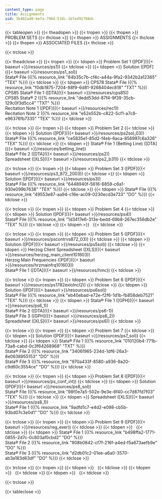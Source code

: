 ```yaml
---
content_type: page
title: Assignments
uid: 3b402a40-befa-7984-53dc-16fe492768dc
---
```


{{< tableopen >}}
{{< theadopen >}}
{{< tropen >}}
{{< thopen >}}
PROBLEM SETS
{{< thclose >}}
{{< thopen >}}
ASSIGNMENTS
{{< thclose >}}
{{< thopen >}}
ASSOCIATED FILES
{{< thclose >}}

{{< trclose >}}

{{< theadclose >}}
{{< tropen >}}
{{< tdopen >}}
Problem Set 1 ([PDF]({{< baseurl >}}/resources/ps1))
{{< tdclose >}}
{{< tdopen >}}
Solution ([PDF]({{< baseurl >}}/resources/ps1_sol))  
Stata® File ({{% resource_link "84b35c7b-cf4c-a44a-9fa2-9342b2a12365" "TEX" %}})
{{< tdclose >}}
{{< tdopen >}}
CPS78 Stata® File ({{% resource_link "f0db1875-7204-88f9-6d81-9268404ec818" "TXT" %}})  
CPS85 Stata® File 1 ([DTA]({{< baseurl >}}/resources/cps85))  
CPS85 Stata® 2 ({{% resource_link "dedd53dd-87f4-9f39-35cb-129c0f3d5cc4" "TXT" %}})  
Recitation Note 1 ([PDF]({{< baseurl >}}/resources/rec1))  
Recitation Note 2 ({{% resource_link "e52e552b-c822-5cf1-a7c8-e96376fb7335" "TEX" %}})
{{< tdclose >}}

{{< trclose >}}
{{< tropen >}}
{{< tdopen >}}
Problem Set 2
{{< tdclose >}}
{{< tdopen >}}
Solution ([PDF]({{< baseurl >}}/resources/ps2sol_03))  
Stata® File ({{% resource_link "ce5835e1-85d2-f4eb-6aca-856997c6a326" "TEX" %}})
{{< tdclose >}}
{{< tdopen >}}
Stata® File 1 (Betting Line) ([DTA]({{< baseurl >}}/resources/betting_line))  
Stata® File 2 ([DTA]({{< baseurl >}}/resources/ps2))  
Spreadsheet ([XLS]({{< baseurl >}}/resources/ps2_b31))
{{< tdclose >}}

{{< trclose >}}
{{< tropen >}}
{{< tdopen >}}
Problem Set 3 ([PDF]({{< baseurl >}}/resources/ps3_872_2003))
{{< tdclose >}}
{{< tdopen >}}
Solution ([PDF]({{< baseurl >}}/resources/ps3))  
Stata® File ({{% resource_link "6448940f-5616-6859-c6a1-930e099b7638" "TEX" %}})
{{< tdclose >}}
{{< tdopen >}}
Stata® File ({{% resource_link "49553e87-aa94-c16e-ac09-0230ecd3e733" "DO" %}})
{{< tdclose >}}

{{< trclose >}}
{{< tropen >}}
{{< tdopen >}}
Problem Set 4
{{< tdclose >}}
{{< tdopen >}}
Solution ([PDF]({{< baseurl >}}/resources/ps4))  
Stata® File ({{% resource_link "1d3417e6-313e-bedd-69b8-267ec356db2e" "TEX" %}})
{{< tdclose >}}
{{< tdopen >}}
 
{{< tdclose >}}

{{< trclose >}}
{{< tropen >}}
{{< tdopen >}}
Problem Set 5 ([PDF]({{< baseurl >}}/resources/pscontrvs872_03))
{{< tdclose >}}
{{< tdopen >}}
Solution ([PDF]({{< baseurl >}}/resources/ps5sol))
{{< tdclose >}}
{{< tdopen >}}
Herzog Client Spreadsheet ([XLS]({{< baseurl >}}/resources/herzog_main_client101603))  
Herzog Main Frequencies ([PDF]({{< baseurl >}}/resources/hrzmainfrq101603))  
Stata® File 1 ([DTA]({{< baseurl >}}/resources/hmc))
{{< tdclose >}}

{{< trclose >}}
{{< tropen >}}
{{< tdopen >}}
Problem Set 6 ([PDF]({{< baseurl >}}/resources/ps1782exlolncl2))
{{< tdclose >}}
{{< tdopen >}}
Solution ([PDF]({{< baseurl >}}/resources/ps6sol))  
Stata® File ({{% resource_link "eb40ebad-e72e-f2f6-1d1b-fb858deb7521" "TEX" %}})
{{< tdclose >}}
{{< tdopen >}}
Stata® File 1 ([GPH]({{< baseurl >}}/resources/ps6_1))  
Stata® File 2 ([DTA]({{< baseurl >}}/resources/ps6-1))  
Stata® File 3 ([GPH]({{< baseurl >}}/resources/ps6_2))  
Spreadsheet ([XLS]({{< baseurl >}}/resources/ps6))
{{< tdclose >}}

{{< trclose >}}
{{< tropen >}}
{{< tdopen >}}
Problem Set 7
{{< tdclose >}}
{{< tdopen >}}
Solution ([PDF]({{< baseurl >}}/resources/ps7_sol))
{{< tdclose >}}
{{< tdopen >}}
Stata® File 1 ({{% resource_link "010120b4-771b-73a8-cabd-0c3f64268968" "TXT" %}})  
Stata® File 2 ({{% resource_link "3406f965-234d-1df6-26a3-8e0638955153" "DO" %}})  
Stata® File 3 ({{% resource_link "970a433f-8580-a936-9a20-c9d60c3554ce" "DO" %}})
{{< tdclose >}}

{{< trclose >}}
{{< tropen >}}
{{< tdopen >}}
Problem Set 8 ([PDF]({{< baseurl >}}/resources/ps_conf_int))
{{< tdclose >}}
{{< tdopen >}}
Solution ([PDF]({{< baseurl >}}/resources/ps8_sol))  
Stata® File ({{% resource_link "98f0e7a5-502e-9e3e-6f40-cc7d87fd7f03" "TEX" %}})
{{< tdclose >}}
{{< tdopen >}}
Spreadsheet ([XLS]({{< baseurl >}}/resources/ps8_1))  
State® File 1 ({{% resource_link "9adfd1c7-e4d2-e098-cb5b-93bd07c3e0d1" "DO" %}})
{{< tdclose >}}

{{< trclose >}}
{{< tropen >}}
{{< tdopen >}}
Problem Set 9 ([PDF]({{< baseurl >}}/resources/reg_exer))
{{< tdclose >}}
{{< tdopen >}}
 
{{< tdclose >}}
{{< tdopen >}}
Stata® File 1 ({{% resource_link "b498ffa2-1771-0855-2d7c-0c803af0cbd2" "DO" %}})  
Stata® File 2 ({{% resource_link "908b0842-cf7f-216f-a4ed-f5a673aefb9e" "DO" %}})  
Stata® File 3 ({{% resource_link "d2db01c2-01ee-a6a0-3570-ab3a183d63df" "DO" %}})
{{< tdclose >}}

{{< trclose >}}
{{< tropen >}}
{{< tdopen >}}
 
{{< tdclose >}}
{{< tdopen >}}
 
{{< tdclose >}}
{{< tdopen >}}
 
{{< tdclose >}}

{{< trclose >}}

{{< tableclose >}}